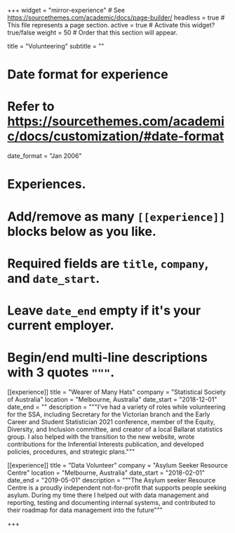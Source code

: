 +++
widget = "mirror-experience"  # See https://sourcethemes.com/academic/docs/page-builder/
headless = true  # This file represents a page section.
active = true  # Activate this widget? true/false
weight = 50  # Order that this section will appear.

title = "Volunteering"
subtitle = ""

# Date format for experience
#   Refer to https://sourcethemes.com/academic/docs/customization/#date-format
date_format = "Jan 2006"

# Experiences.
#   Add/remove as many `[[experience]]` blocks below as you like.
#   Required fields are `title`, `company`, and `date_start`.
#   Leave `date_end` empty if it's your current employer.
#   Begin/end multi-line descriptions with 3 quotes `"""`.
[[experience]]
  title = "Wearer of Many Hats"
  company = "Statistical Society of Australia"
  location = "Melbourne, Australia"
  date_start = "2018-12-01"
  date_end = ""
  description = """I've had a variety of roles while volunteering for the SSA, including Secretary for the Victorian branch and the Early Career and Student Statistician 2021 conference, member of the Equity, Diversity, and Inclusion committee, and creator of a local Ballarat statistics group. I also helped with the transition to the new website, wrote contributions for the Inferential Interests publication, and developed policies, procedures, and strategic plans."""

[[experience]]
  title = "Data Volunteer"
  company = "Asylum Seeker Resource Centre"
  location = "Melbourne, Australia"
  date_start = "2018-02-01"
  date_end = "2019-05-01"
  description = """The Asylum seeker Resource Centre is a proudly independent not-for-profit that supports people seeking asylum. During my time there I helped out with data management and reporting, testing and documenting  internal systems, and contributed to their roadmap for data management into the future"""


+++
